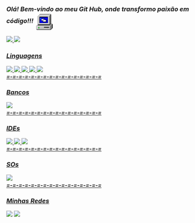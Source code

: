 ### <i>Olá! Bem-vindo ao meu Git Hub, onde transformo paixão em código!!! <img align="center" src=https://github.com/TheDudeThatCode/TheDudeThatCode/blob/master/Assets/PC.gif width="50">

<div>
  <a href="https://github.com/AndersonDutra7">
  <img height="180em" src="https://github-readme-stats.vercel.app/api?username=AndersonDutra7&show_icons=true&theme=chartreuse-dark&include_all_commits=true&count_private=true"/>
  <img height="180em" src="https://github-readme-stats.vercel.app/api/top-langs/?username=AndersonDutra7&layout=compact&langs_count=7&theme=chartreuse-dark"/>
</div>

###
<div>
  <h3>Linguagens</h3>
  <img src="https://cdn.jsdelivr.net/gh/devicons/devicon/icons/python/python-original-wordmark.svg" width="50"/>
  <img src="https://cdn.jsdelivr.net/gh/devicons/devicon/icons/java/java-original-wordmark.svg" width="50"/>
  <img src="https://cdn.jsdelivr.net/gh/devicons/devicon/icons/html5/html5-original-wordmark.svg" width="50"/>
  <img src="https://cdn.jsdelivr.net/gh/devicons/devicon/icons/css3/css3-original-wordmark.svg" width="50"/>
  <img src="https://cdn.jsdelivr.net/gh/devicons/devicon/icons/javascript/javascript-original.svg" width="50"/><br>
  <strong>=-=-=-=-=-=-=-=-=-=-=-=-=-=-=-=</strong>
</div>
 
<div>
  <h3>Bancos</h3>
  <img src="https://cdn.jsdelivr.net/gh/devicons/devicon/icons/mysql/mysql-original-wordmark.svg" width="50"/><br>
  <strong>=-=-=-=-=-=-=-=-=-=-=-=-=-=-=-=</strong>
</div>
  
<div>
  <h3>IDEs</h3>
  <img src="https://cdn.jsdelivr.net/gh/devicons/devicon/icons/vscode/vscode-original-wordmark.svg" width="50"/>
  <img src="https://cdn.jsdelivr.net/gh/devicons/devicon/icons/pycharm/pycharm-original.svg" width="50"/>
  <img src="https://cdn.jsdelivr.net/gh/devicons/devicon/icons/intellij/intellij-original.svg" width="50"/><br>
  <strong>=-=-=-=-=-=-=-=-=-=-=-=-=-=-=-=</strong>
</div>

<div>
  <h3>SOs</h3>
  <img src="https://cdn.jsdelivr.net/gh/devicons/devicon/icons/windows8/windows8-original.svg" width="50"/><br>
  <strong>=-=-=-=-=-=-=-=-=-=-=-=-=-=-=-=</strong>
</div>
    
<div> 
  <h3>Minhas Redes</h3>
  <a></a>
  <a href="" target="_blank"><img src="https://img.shields.io/badge/-Instagram-%23E4405F?style=for-the-badge&logo=instagram&logoColor=white" target="_blank"></a> 
  <a href="https://www.linkedin.com/in/anderson-dutra-88b294211/" target="_blank"> <img src="https://cdn.jsdelivr.net/gh/devicons/devicon/icons/linkedin/linkedin-original.svg" width="50" target="_blank"/></a> 
  
</div>
